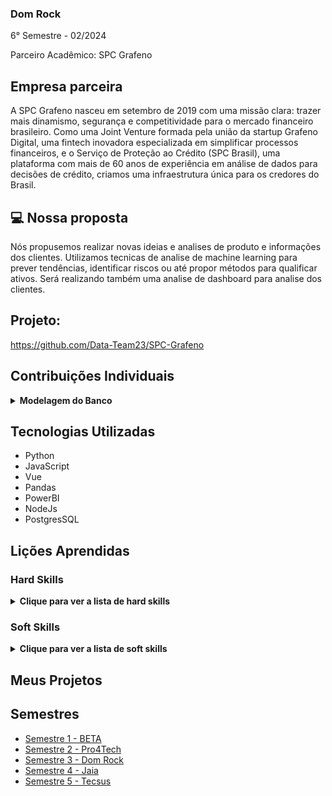 ### Dom Rock
6° Semestre - 02/2024

Parceiro Acadêmico: SPC Grafeno

## Empresa parceira

A SPC Grafeno nasceu em setembro de 2019 com uma missão clara: trazer mais dinamismo, segurança e competitividade para o mercado financeiro brasileiro. Como uma Joint Venture formada pela união da startup Grafeno Digital, uma fintech inovadora especializada em simplificar processos financeiros, e o Serviço de Proteção ao Crédito (SPC Brasil), uma plataforma com mais de 60 anos de experiência em análise de dados para decisões de crédito, criamos uma infraestrutura única para os credores do Brasil.

## 💻 Nossa proposta

Nós propusemos realizar novas ideias e analises de produto e informações dos clientes. Utilizamos tecnicas de analise de machine learning para prever tendências, identificar riscos ou até propor métodos para qualificar ativos. Será realizando também uma analise de dashboard para analise dos clientes.

## Projeto:
https://github.com/Data-Team23/SPC-Grafeno


## Contribuições Individuais
<details>
 <summary><b>Modelagem do Banco</b></summary>
  <br>
  <p>A modelagem foi utilizada por todo projeto para montar a estrutura do sistema</p>
  

<p>Foi necessario realizar a compreensão das tabelas e suas ligações para após o entendimento realizar a criação do modelo DER e também a analise do PowerBi e também do Machine Learning</p>
</details>


## Tecnologias Utilizadas

- Python
- JavaScript
- Vue
- Pandas
- PowerBI
- NodeJs
- PostgresSQL

## Lições Aprendidas

<p align="justify"></p>

<h3>Hard Skills</h3>
<details>
  <summary><b>Clique para ver a lista de hard skills</b></summary>
<p1>Desenvolvimento da tela de Grafico: Aprendi a realizar a coleta dos dados do cluster criado no machine learning e com isso realizar a plotagem dos graficos</p1>

<summary><p1>Tela do PowerBI: Aprendi a realizar a criação da tela que apresneta o PowerBI que é atualizado automaticamente e possuí a filtragem. </p1>

```java
<template>
    <div class="dashboard-container">
      <h1>DASHBOARD</h1>
      <div class="iframe-container">
        <iframe
          title="API"
          src="https://app.powerbi.com/reportEmbed?reportId=42b14e2d-f74f-4f12-b30e-96f7551782cb&autoAuth=true&ctid=cf72e2bd-7a2b-4783-bdeb-39d57b07f76f"
          frameborder="0"
          allowfullscreen="true">
        </iframe>
      </div>
    </div>
</template>
  
<style scoped>
.dashboard-container {
    margin-left: 300px;
    padding: 20px;
    background-color: #f7f8fa;
    height: 100vh;
    display: flex;
    flex-direction: column;
    align-items: center;
}
  
h1 {
    color: #2c3e50;
    font-family: var(--font-family);
    margin-bottom: 20px;
}
  
.iframe-container {
    width: 90%;
    height: 0;
    padding-bottom: 50%; 
    position: relative;
    box-shadow: 0 4px 8px rgba(0, 0, 0, 0.1);
    border-radius: 8px;
    overflow: hidden;
}
  
iframe {
    position: absolute;
    top: 0;
    left: 0;
    width: 100%;
    height: 100%;
    border: none;
    border-radius: 8px;
}
</style>
```
<p1>Tela do PowerBI: Aprendi a realizar a criação da tela que apresneta o PowerBI que é atualizado automaticamente e possuí a filtragem. </p1></summary>


</details>
<h3>Soft Skills</h3>
<details>
  <summary><b>Clique para ver a lista de soft skills</b></summary>
<p1>Comunicação: Desenvolvi a habilidade de comunicação pois foi necessario debatermos como time para compreender e entender o produto e o modo que iriamos desenolver o dashboard e o machine learning</p1>

<p1>Trabalho em equipe: Me aperfeiçoei no trablho com minha equipe pois foi necessario realizar varias atividades em conjunto e compreendendo oque meus colegas necessitavam de auxilio.<p1>

</details>


## Meus Projetos
## Semestres

- [Semestre 1 - BETA](./Semestre01/Semestre01.md)
- [Semestre 2 - Pro4Tech](./Semestre02/Semestre02.md)
- [Semestre 3 - Dom Rock](./Semestre03/Semestre03.md)
- [Semestre 4 - Jaia](./Semestre04/Semestre04.md)
- [Semestre 5 - Tecsus](../Semestre05/Semestre05.md)

